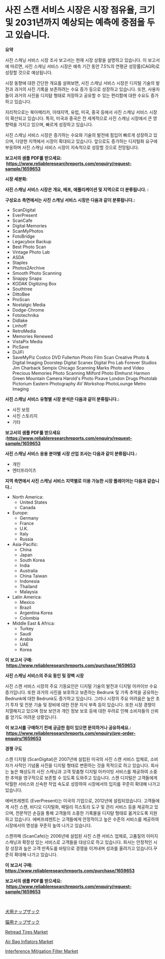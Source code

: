 <p><h1>사진 스캔 서비스 시장은 시장 점유율, 크기 및 2031년까지 예상되는 예측에 중점을 두고 있습니다.</h1></p><p><strong>요약</strong></p>
<p><p>사진 스캐닝 서비스 시장 조사 보고서는 현재 시장 상황을 설명하고 있습니다. 이 보고서에 따르면, 사진 스캐닝 서비스 시장은 예측 기간 동안 7.5%의 연평균 성장률(CAGR)로 성장할 것으로 예상됩니다.</p><p>시장 동향에 대한 간단한 개요를 살펴보면, 사진 스캐닝 서비스 시장은 디지털 기술의 발전과 과거의 사진 기록을 보존하려는 수요 증가 등으로 성장하고 있습니다. 또한, 사용자들이 과거의 사진을 디지턈 형태로 저장하고 공유할 수 있는 편리함에 대한 수요도 증가하고 있습니다.</p><p>지리적으로는 북아메리카, 아태지역, 유럽, 미국, 중국 등에서 사진 스캐닝 서비스 시장이 확산되고 있습니다. 특히, 미국과 중국은 전 세계적으로 사진 스캐닝 시장에서 큰 영향력을 가지고 있으며, 빠르게 성장하고 있습니다.</p><p>사진 스캐닝 서비스 시장은 증가하는 수요와 기술의 발전에 힘입어 빠르게 성장하고 있으며, 다양한 지역에서 시장이 확대되고 있습니다. 앞으로도 증가하는 디지털화 요구에 부응하며 사진 스캐닝 서비스 시장이 지속적으로 성장할 것으로 전망됩니다.</p></p>
<p><strong>보고서의 샘플 PDF를 받으세요: &nbsp;<a href="https://www.reliableresearchreports.com/enquiry/request-sample/1659653">https://www.reliableresearchreports.com/enquiry/request-sample/1659653</a></strong></p>
<p><strong>시장 세분화:</strong></p>
<p><strong> 사진 스캐닝 서비스 시장은 개요, 배포, 애플리케이션 및 지역으로 더 분류됩니다. :</strong></p>
<p><strong>구성요소 측면에서는 사진 스캐닝 서비스 시장은 다음과 같이 분류됩니다.:</strong></p>
<p><ul><li>ScanDigital</li><li>EverPresent</li><li>ScanCafe</li><li>Digital Memories</li><li>ScanMyPhotos</li><li>FotoBridge</li><li>Legacybox Backup</li><li>Best Photo Scan</li><li>Vintage Photo Lab</li><li>ASDA</li><li>Staples</li><li>Photos2Archive</li><li>Smooth Photo Scanning</li><li>Snappy Snaps</li><li>KODAK Digitizing Box</li><li>Southtree</li><li>DittoBee</li><li>ProScan</li><li>Nostalgic Media</li><li>Dodge-Chrome</li><li>Fototechnika</li><li>Didlake</li><li>Linhoff</li><li>RetroMedia</li><li>Memories Renewed</li><li>VistaPix Media</li><li>PicSave</li><li>DiJiFi</li><li>SaveMyPiz
    Costco DVD
    Fullerton Photo
    Film Scan
    Creative Photo & Digital Imaging
    Doorstep Digital
    Scanex
    Digital Pro Lab
    Forever Studios
    Jim Charback
    Sempix
    Chicago Scanning
    Marks Photo and Video
    Precious Memories Photo Scanning
    Milford Photo
    Elmhurst
    Harmon
    Green Mountain Camera
    Harold's Photo
    Pixave
    London Drugs Photolab
    Pictorium
    Eastern Photography
    AV Workshop
    PhotoLounge
    Metro Imaging</li></ul></p>
<p><strong> 사진 스캐닝 서비스 유형별 시장 분석은 다음과 같이 분류됩니다.:</strong></p>
<p><ul><li>사진 보정</li><li>사진 스토리지</li><li>기타</li></ul></p>
<p><strong>보고서의 샘플 PDF를 받으세요 :<a href="https://www.reliableresearchreports.com/enquiry/request-sample/1659653">https://www.reliableresearchreports.com/enquiry/request-sample/1659653</a></strong></p>
<p><strong> 사진 스캐닝 서비스 응용 분야별 시장 산업 조사는 다음과 같이 분류됩니다.:</strong></p>
<p><ul><li>개인</li><li>엔터프라이즈</li></ul></p>
<p><strong>지역 측면에서 사진 스캐닝 서비스 지역별로 이용 가능한 시장 플레이어는 다음과 같습니다.:</strong></p>
<p><ul>
    <li>
        North America:
        <ul>
            <li>United States</li>
            <li>Canada</li>
        </ul>
    </li>
    <li>
        Europe:
        <ul>
            <li>Germany</li>
            <li>France</li>
            <li>U.K.</li>
            <li>Italy</li>
            <li>Russia</li>
        </ul>
    </li>
    <li>
        Asia-Pacific:
        <ul>
            <li>China</li>
            <li>Japan</li>
            <li>South Korea</li>
            <li>India</li>
            <li>Australia</li>
            <li>China Taiwan</li>
            <li>Indonesia</li>
            <li>Thailand</li>
            <li>Malaysia</li>
        </ul>
    </li>
    <li>
        Latin America:
        <ul>
            <li>Mexico</li>
            <li>Brazil</li>
            <li>Argentina Korea</li>
            <li>Colombia</li>
        </ul>
    </li>
    <li>
        Middle East & Africa:
        <ul>
            <li>Turkey</li>
            <li>Saudi</li>
            <li>Arabia</li>
            <li>UAE</li>
            <li>Korea</li>
        </ul>
    </li>
    </ul></p>
<p><strong>이 보고서 구매: &nbsp;<a href="https://www.reliableresearchreports.com/purchase/1659653">https://www.reliableresearchreports.com/purchase/1659653</a></strong></p>
<p><strong>사진 스캐닝 서비스의 주요 동인 및 장벽 시장</strong></p>
<p><p>사진 스캔 서비스 시장의 주요 기동요인은 디지털 기술의 발전과 디지털 아카이브 수요 증가입니다. 또한 과거의 사진을 보호하고 보존하는 Bedrunk 및 가족 추억을 공유하는 Bedrunk에 대한 Bedrunk도 증가하고 있습니다. 그러나 시장의 주요 어려움은 높은 초기 투자 및 전문 기술 및 장비에 대한 전문 지식 부족 등이 있습니다. 또한 시장 경쟁이 치열해지고 있으며 정보 보안과 개인 정보 보호 등에 대한 우려로 인해 소비자들의 신뢰를 얻기도 어려운 상황입니다.</p></p>
<p><strong>이 보고서를 구매하기 전에 궁금한 점이 있으면 문의하거나 공유하세요.: &nbsp;<a href="https://www.reliableresearchreports.com/enquiry/pre-order-enquiry/1659653">https://www.reliableresearchreports.com/enquiry/pre-order-enquiry/1659653</a></strong></p>
<p><strong>경쟁 구도</strong></p>
<p><p>스캔 디지털 (ScanDigital)은 2007년에 설립된 미국의 사진 스캔 서비스 업체로, 소비자가 사적인 기념품 사진을 디지털 형태로 변환하는 것을 목적으로 하고 있습니다. 회사는 높은 해상도의 사진 스캐닝과 고객 맞춤형 디지털 아카이빙 서비스를 제공하여 소중한 추억을 영구적으로 보존할 수 있도록 도와주고 있습니다. 스캔 디지털은 고객들에게 탁월한 서비스와 신속한 작업 속도로 성장하여 시장에서의 입지를 꾸준히 확대해 나가고 있습니다.</p><p>에버프레젠트 (EverPresent)는 미국의 기업으로, 2012년에 설립되었습니다. 고객들에게 사진 스캔, 비디오 디지털화, 패밀리 히스토리 도구 및 관리 서비스 등을 제공하고 있으며, 전문적인 손길을 통해 고객들의 소중한 기록물을 디지턈 형태로 옮겨오도록 지원하고 있습니다. 에버프레젠트는 고객들에게 안정적이고 높은 수준의 서비스를 제공하여 시장에서의 명성을 꾸준히 높여 나가고 있습니다. </p><p>스캔까페 (ScanCafe)는 2006년에 설립된 사진 스캔 서비스 업체로, 고품질의 이미지 스캐닝과 확장성 있는 서비스로 고객들을 대상으로 하고 있습니다. 회사는 안정적인 시장 성장과 높은 고객 만족도를 바탕으로 경쟁을 이겨내며 성과를 올려가고 있습니다.꾸준히 확대해 나가고 있습니다.</p></p>
<p><strong>이 보고서 구매: &nbsp; <a href="https://www.reliableresearchreports.com/purchase/1659653">https://www.reliableresearchreports.com/purchase/1659653</a></strong></p>
<p><strong>보고서의 샘플 PDF를 받으세요: &nbsp;<a href="https://www.reliableresearchreports.com/enquiry/request-sample/1659653">https://www.reliableresearchreports.com/enquiry/request-sample/1659653</a></strong><strong></strong></p>
<p>&nbsp;</p>
<p><p><a href="https://github.com/joaejkdzgyljvo6/Market-Research-Report-List-1/blob/main/208906413797.md">犬用ナップザック</a></p><p><a href="https://github.com/NashBeahan2023/Market-Research-Report-List-1/blob/main/164963113798.md">猫用ナップザック</a></p><p><a href="https://issuu.com/reportprime-2/docs/retread-tires-market-size-2030.pptx">Retread Tires Market</a></p><p><a href="https://issuu.com/reportprime-2/docs/air-bag-inflators-market-size-2030.pptx">Air Bag Inflators Market</a></p><p><a href="https://github.com/lylyparadise/Market-Research-Report-List-2/blob/main/interference-mitigation-filter-market.md">Interference Mitigation Filter Market</a></p></p>